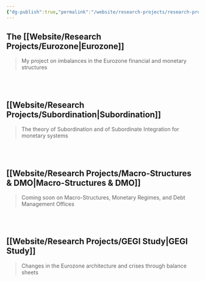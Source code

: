 ```yaml
---
{"dg-publish":true,"permalink":"/website/research-projects/research-projects/","created":"2023-12-11T21:40:44.391+00:00"}
---
```



## The [[Website/Research Projects/Eurozone\|Eurozone]]

> My project on imbalances in the Eurozone financial and monetary structures


<br />
<br />

## [[Website/Research Projects/Subordination\|Subordination]]

> The theory of Subordination and of Subordinate Integration for monetary systems


<br />
<br />

## [[Website/Research Projects/Macro-Structures & DMO\|Macro-Structures & DMO]]

> Coming soon on Macro-Structures, Monetary Regimes, and Debt Management Offices


<br />
<br />

## [[Website/Research Projects/GEGI Study\|GEGI Study]]

> Changes in the Eurozone architecture and crises through balance sheets